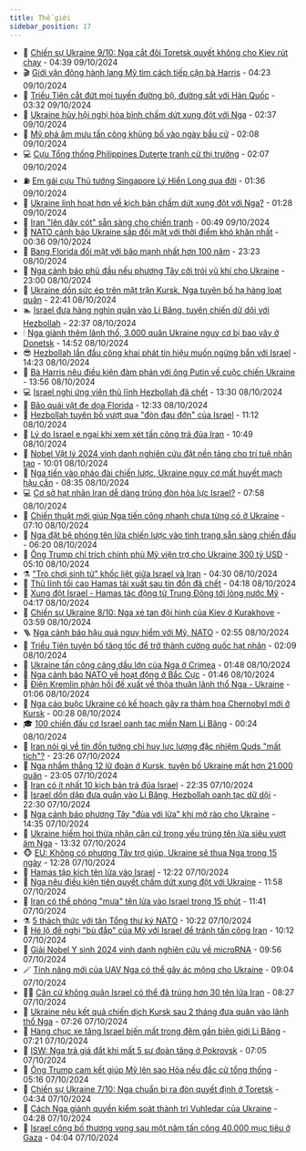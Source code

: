 ```yaml
---
title: Thế giới
sidebar_position: 17
---
```


<!-- dantri-the-gioi:START -->
- 🌋 [Chiến sự Ukraine 9/10: Nga cắt đôi Toretsk quyết không cho Kiev rút chạy](https://dantri.com.vn/the-gioi/chien-su-ukraine-910-nga-cat-doi-toretsk-quyet-khong-cho-kiev-rut-chay-20241009090735857.htm) - 04:39 09/10/2024
- 🎬 [Giới vận động hành lang Mỹ tìm cách tiếp cận bà Harris](https://dantri.com.vn/the-gioi/gioi-van-dong-hanh-lang-my-tim-cach-tiep-can-ba-harris-20240930103336167.htm) - 04:23 09/10/2024
- 🧰 [Triều Tiên cắt đứt mọi tuyến đường bộ, đường sắt với Hàn Quốc](https://dantri.com.vn/the-gioi/trieu-tien-cat-dut-moi-tuyen-duong-bo-duong-sat-voi-han-quoc-20241009102405515.htm) - 03:32 09/10/2024
- 🌋 [Ukraine hủy hội nghị hòa bình chấm dứt xung đột với Nga](https://dantri.com.vn/the-gioi/ukraine-huy-hoi-nghi-hoa-binh-cham-dut-xung-dot-voi-nga-20241009080517485.htm) - 02:37 09/10/2024
- 🗽 [Mỹ phá âm mưu tấn công khủng bố vào ngày bầu cử](https://dantri.com.vn/the-gioi/my-pha-am-muu-tan-cong-khung-bo-vao-ngay-bau-cu-20241009084708799.htm) - 02:08 09/10/2024
- 💻 [Cựu Tổng thống Philippines Duterte tranh cử thị trưởng](https://dantri.com.vn/the-gioi/cuu-tong-thong-philippines-duterte-tranh-cu-thi-truong-20241009090340890.htm) - 02:07 09/10/2024
- ⛽️ [Em gái cựu Thủ tướng Singapore Lý Hiển Long qua đời](https://dantri.com.vn/the-gioi/em-gai-cuu-thu-tuong-singapore-ly-hien-long-qua-doi-20241009083135789.htm) - 01:36 09/10/2024
- 🤩 [Ukraine linh hoạt hơn về kịch bản chấm dứt xung đột với Nga?](https://dantri.com.vn/the-gioi/ukraine-linh-hoat-hon-ve-kich-ban-cham-dut-xung-dot-voi-nga-20241009073237955.htm) - 01:28 09/10/2024
- 🧐 [Iran &quot;lên dây cót&quot; sẵn sàng cho chiến tranh](https://dantri.com.vn/the-gioi/iran-len-day-cot-san-sang-cho-chien-tranh-20241009072052416.htm) - 00:49 09/10/2024
- 🎊 [NATO cảnh báo Ukraine sắp đối mặt với thời điểm khó khăn nhất](https://dantri.com.vn/the-gioi/nato-canh-bao-ukraine-sap-doi-mat-voi-thoi-diem-kho-khan-nhat-20241009072820547.htm) - 00:36 09/10/2024
- 📝 [Bang Florida đối mặt với bão mạnh nhất hơn 100 năm](https://dantri.com.vn/the-gioi/bang-florida-doi-mat-voi-bao-manh-nhat-hon-100-nam-20241009055822511.htm) - 23:23 08/10/2024
- 🤡 [Nga cảnh báo phủ đầu nếu phương Tây cởi trói vũ khí cho Ukraine](https://dantri.com.vn/the-gioi/nga-canh-bao-phu-dau-neu-phuong-tay-coi-troi-vu-khi-cho-ukraine-20241009051818746.htm) - 23:00 08/10/2024
- 🥷 [Ukraine dồn sức ép trên mặt trận Kursk, Nga tuyên bố hạ hàng loạt quân](https://dantri.com.vn/the-gioi/ukraine-don-suc-ep-tren-mat-tran-kursk-nga-tuyen-bo-ha-hang-loat-quan-20241009022446424.htm) - 22:41 08/10/2024
- 🏊 [Israel đưa hàng nghìn quân vào Li Băng, tuyên chiến dữ dội với Hezbollah](https://dantri.com.vn/the-gioi/israel-dua-hang-nghin-quan-vao-li-bang-tuyen-chien-du-doi-voi-hezbollah-20241009012447327.htm) - 22:37 08/10/2024
- 🕯 [Nga giành thêm lãnh thổ, 3.000 quân Ukraine nguy cơ bị bao vây ở Donetsk](https://dantri.com.vn/the-gioi/nga-gianh-them-lanh-tho-3000-quan-ukraine-nguy-co-bi-bao-vay-o-donetsk-20241008213929534.htm) - 14:52 08/10/2024
- 😎 [Hezbollah lần đầu công khai phát tín hiệu muốn ngừng bắn với Israel](https://dantri.com.vn/the-gioi/hezbollah-lan-dau-cong-khai-phat-tin-hieu-muon-ngung-ban-voi-israel-20241008212239008.htm) - 14:23 08/10/2024
- 🌈 [Bà Harris nêu điều kiện đàm phán với ông Putin về cuộc chiến Ukraine](https://dantri.com.vn/the-gioi/ba-harris-neu-dieu-kien-dam-phan-voi-ong-putin-ve-cuoc-chien-ukraine-20241008205233314.htm) - 13:56 08/10/2024
- 💻 [Israel nghi ứng viên thủ lĩnh Hezbollah đã chết](https://dantri.com.vn/the-gioi/israel-nghi-ung-vien-thu-linh-hezbollah-da-chet-20241008202921953.htm) - 13:30 08/10/2024
- 🤖 [Bão quái vật đe dọa Florida](https://dantri.com.vn/the-gioi/bao-quai-vat-de-doa-florida-20241008193010578.htm) - 12:33 08/10/2024
- 🦏 [Hezbollah tuyên bố vượt qua &quot;đòn đau đớn&quot; của Israel](https://dantri.com.vn/the-gioi/hezbollah-tuyen-bo-vuot-qua-don-dau-don-cua-israel-20241008175201935.htm) - 11:12 08/10/2024
- 🌁 [Lý do Israel e ngại khi xem xét tấn công trả đũa Iran](https://dantri.com.vn/the-gioi/ly-do-israel-e-ngai-khi-xem-xet-tan-cong-tra-dua-iran-20241008102104114.htm) - 10:49 08/10/2024
- 🐘 [Nobel Vật lý 2024 vinh danh nghiên cứu đặt nền tảng cho trí tuệ nhân tạo](https://dantri.com.vn/the-gioi/nobel-vat-ly-2024-vinh-danh-nghien-cuu-dat-nen-tang-cho-tri-tue-nhan-tao-20241008170128152.htm) - 10:01 08/10/2024
- 🥷 [Nga tiến vào pháo đài chiến lược, Ukraine nguy cơ mất huyết mạch hậu cần](https://dantri.com.vn/the-gioi/nga-tien-vao-phao-dai-chien-luoc-ukraine-nguy-co-mat-huyet-mach-hau-can-20241008141918660.htm) - 08:35 08/10/2024
- 💻 [Cơ sở hạt nhân Iran dễ dàng trúng đòn hỏa lực Israel?](https://dantri.com.vn/the-gioi/co-so-hat-nhan-iran-de-dang-trung-don-hoa-luc-israel-20241008113737261.htm) - 07:58 08/10/2024
- 🎡 [Chiến thuật mới giúp Nga tiến công nhanh chưa từng có ở Ukraine](https://dantri.com.vn/the-gioi/chien-thuat-moi-giup-nga-tien-cong-nhanh-chua-tung-co-o-ukraine-20241008133947546.htm) - 07:10 08/10/2024
- 🧰 [Nga đặt bệ phóng tên lửa chiến lược vào tình trạng sẵn sàng chiến đấu](https://dantri.com.vn/the-gioi/nga-dat-be-phong-ten-lua-chien-luoc-vao-tinh-trang-san-sang-chien-dau-20241008130920309.htm) - 06:20 08/10/2024
- 🥸 [Ông Trump chỉ trích chính phủ Mỹ viện trợ cho Ukraine 300 tỷ USD](https://dantri.com.vn/the-gioi/ong-trump-chi-trich-chinh-phu-my-vien-tro-cho-ukraine-300-ty-usd-20241008113051445.htm) - 05:10 08/10/2024
- ⚗️ [&quot;Trò chơi sinh tử&quot; khốc liệt giữa Israel và Iran](https://dantri.com.vn/the-gioi/tro-choi-sinh-tu-khoc-liet-giua-israel-va-iran-20240808224816253.htm) - 04:30 08/10/2024
- 🌮 [Thủ lĩnh tối cao Hamas tái xuất sau tin đồn đã chết](https://dantri.com.vn/the-gioi/thu-linh-toi-cao-hamas-tai-xuat-sau-tin-don-da-chet-20241008111213057.htm) - 04:18 08/10/2024
- 🎃 [Xung đột Israel - Hamas tác động từ Trung Đông tới lòng nước Mỹ](https://dantri.com.vn/the-gioi/xung-dot-israel-hamas-tac-dong-tu-trung-dong-toi-long-nuoc-my-20241008111436100.htm) - 04:17 08/10/2024
- 💫 [Chiến sự Ukraine 8/10: Nga xé tan đội hình của Kiev ở Kurakhove](https://dantri.com.vn/the-gioi/chien-su-ukraine-810-nga-xe-tan-doi-hinh-cua-kiev-o-kurakhove-20241008091728588.htm) - 03:59 08/10/2024
- 🪜 [Nga cảnh báo hậu quả nguy hiểm với Mỹ, NATO](https://dantri.com.vn/the-gioi/nga-canh-bao-hau-qua-nguy-hiem-voi-my-nato-20241008085030812.htm) - 02:55 08/10/2024
- 🌋 [Triều Tiên tuyên bố tăng tốc để trở thành cường quốc hạt nhân](https://dantri.com.vn/the-gioi/trieu-tien-tuyen-bo-tang-toc-de-tro-thanh-cuong-quoc-hat-nhan-20241008085256306.htm) - 02:09 08/10/2024
- 🦏 [Ukraine tấn công cảng dầu lớn của Nga ở Crimea](https://dantri.com.vn/the-gioi/ukraine-tan-cong-cang-dau-lon-cua-nga-o-crimea-20241008084511484.htm) - 01:48 08/10/2024
- 👀 [Nga cảnh báo NATO về hoạt động ở Bắc Cực](https://dantri.com.vn/the-gioi/nga-canh-bao-nato-ve-hoat-dong-o-bac-cuc-20241008083806791.htm) - 01:46 08/10/2024
- 🧰 [Điện Kremlin phản hồi đề xuất về thỏa thuận lãnh thổ Nga - Ukraine](https://dantri.com.vn/the-gioi/dien-kremlin-phan-hoi-de-xuat-ve-thoa-thuan-lanh-tho-nga-ukraine-20241008072809848.htm) - 01:06 08/10/2024
- 🚀 [Nga cáo buộc Ukraine có kế hoạch gây ra thảm họa Chernobyl mới ở Kursk](https://dantri.com.vn/the-gioi/nga-cao-buoc-ukraine-co-ke-hoach-gay-ra-tham-hoa-chernobyl-moi-o-kursk-20241008070655792.htm) - 00:28 08/10/2024
- 🎓 [100 chiến đấu cơ Israel oanh tạc miền Nam Li Băng](https://dantri.com.vn/the-gioi/100-chien-dau-co-israel-oanh-tac-mien-nam-li-bang-20241008071951750.htm) - 00:24 08/10/2024
- 🥸 [Iran nói gì về tin đồn tướng chỉ huy lực lượng đặc nhiệm Quds &quot;mất tích&quot;?](https://dantri.com.vn/the-gioi/iran-noi-gi-ve-tin-don-tuong-chi-huy-luc-luong-dac-nhiem-quds-mat-tich-20241007213521626.htm) - 23:26 07/10/2024
- 🦅 [Nga nhắm thẳng 12 lữ đoàn ở Kursk, tuyên bố Ukraine mất hơn 21.000 quân](https://dantri.com.vn/the-gioi/nga-nham-thang-12-lu-doan-o-kursk-tuyen-bo-ukraine-mat-hon-21000-quan-20241008015516403.htm) - 23:05 07/10/2024
- 🤭 [Iran có ít nhất 10 kịch bản trả đũa Israel](https://dantri.com.vn/the-gioi/iran-co-it-nhat-10-kich-ban-tra-dua-israel-20241008053112015.htm) - 22:35 07/10/2024
- 🤖 [Israel dồn dập đưa quân vào Li Băng, Hezbollah oanh tạc dữ dội](https://dantri.com.vn/the-gioi/israel-don-dap-dua-quan-vao-li-bang-hezbollah-oanh-tac-du-doi-20241008011348081.htm) - 22:30 07/10/2024
- 🐲 [Nga cảnh báo phương Tây &quot;đùa với lửa&quot; khi mở rào cho Ukraine](https://dantri.com.vn/the-gioi/nga-canh-bao-phuong-tay-dua-voi-lua-khi-mo-rao-cho-ukraine-20241007211806658.htm) - 14:35 07/10/2024
- 🫣 [Ukraine hiếm hoi thừa nhận căn cứ trọng yếu trúng tên lửa siêu vượt âm Nga](https://dantri.com.vn/the-gioi/ukraine-hiem-hoi-thua-nhan-can-cu-trong-yeu-trung-ten-lua-sieu-vuot-am-nga-20241007194537553.htm) - 13:32 07/10/2024
- 🐵 [EU: Không có phương Tây trợ giúp, Ukraine sẽ thua Nga trong 15 ngày](https://dantri.com.vn/the-gioi/eu-khong-co-phuong-tay-tro-giup-ukraine-se-thua-nga-trong-15-ngay-20241007174014124.htm) - 12:28 07/10/2024
- 🫶 [Hamas tập kích tên lửa vào Israel](https://dantri.com.vn/the-gioi/hamas-tap-kich-ten-lua-vao-israel-20241007191847294.htm) - 12:22 07/10/2024
- 💃 [Nga nêu điều kiện tiên quyết chấm dứt xung đột với Ukraine](https://dantri.com.vn/the-gioi/nga-neu-dieu-kien-tien-quyet-cham-dut-xung-dot-voi-ukraine-20241007184420241.htm) - 11:58 07/10/2024
- 💫 [Iran có thể phóng &quot;mưa&quot; tên lửa vào Israel trong 15 phút](https://dantri.com.vn/the-gioi/iran-co-the-phong-mua-ten-lua-vao-israel-trong-15-phut-20241007181110279.htm) - 11:41 07/10/2024
- ⚗️ [5 thách thức với tân Tổng thư ký NATO](https://dantri.com.vn/the-gioi/5-thach-thuc-voi-tan-tong-thu-ky-nato-20241007162514506.htm) - 10:22 07/10/2024
- 🥷 [Hé lộ đề nghị &quot;bù đắp&quot; của Mỹ với Israel để tránh tấn công Iran](https://dantri.com.vn/the-gioi/he-lo-de-nghi-bu-dap-cua-my-voi-israel-de-tranh-tan-cong-iran-20241007155558064.htm) - 10:12 07/10/2024
- 🥸 [Giải Nobel Y sinh 2024 vinh danh nghiên cứu về microRNA](https://dantri.com.vn/the-gioi/giai-nobel-y-sinh-2024-vinh-danh-nghien-cuu-ve-microrna-20241007161429390.htm) - 09:56 07/10/2024
- 🪄 [Tính năng mới của UAV Nga có thể gây ác mộng cho Ukraine](https://dantri.com.vn/the-gioi/tinh-nang-moi-cua-uav-nga-co-the-gay-ac-mong-cho-ukraine-20241007160324530.htm) - 09:04 07/10/2024
- 🧑‍💻 [Căn cứ không quân Israel có thể đã trúng hơn 30 tên lửa Iran](https://dantri.com.vn/the-gioi/can-cu-khong-quan-israel-co-the-da-trung-hon-30-ten-lua-iran-20241007151404099.htm) - 08:27 07/10/2024
- 🤭 [Ukraine nêu kết quả chiến dịch Kursk sau 2 tháng đưa quân vào lãnh thổ Nga](https://dantri.com.vn/the-gioi/ukraine-neu-ket-qua-chien-dich-kursk-sau-2-thang-dua-quan-vao-lanh-tho-nga-20241007111537252.htm) - 07:26 07/10/2024
- 🗽 [Hàng chục xe tăng Israel biến mất trong đêm gần biên giới Li Băng](https://dantri.com.vn/the-gioi/hang-chuc-xe-tang-israel-bien-mat-trong-dem-gan-bien-gioi-li-bang-20241007141241290.htm) - 07:21 07/10/2024
- 🤖 [ISW: Nga trả giá đắt khi mất 5 sư đoàn tăng ở Pokrovsk](https://dantri.com.vn/the-gioi/isw-nga-tra-gia-dat-khi-mat-5-su-doan-tang-o-pokrovsk-20241007121653749.htm) - 07:05 07/10/2024
- 🌈 [Ông Trump cam kết giúp Mỹ lên sao Hỏa nếu đắc cử tổng thống](https://dantri.com.vn/the-gioi/ong-trump-cam-ket-giup-my-len-sao-hoa-neu-dac-cu-tong-thong-20241007120813502.htm) - 05:16 07/10/2024
- 🤩 [Chiến sự Ukraine 7/10: Nga chuẩn bị ra đòn quyết định ở Toretsk](https://dantri.com.vn/the-gioi/chien-su-ukraine-710-nga-chuan-bi-ra-don-quyet-dinh-o-toretsk-20241007112637348.htm) - 04:34 07/10/2024
- 🤗 [Cách Nga giành quyền kiểm soát thành trì Vuhledar của Ukraine](https://dantri.com.vn/the-gioi/cach-nga-gianh-quyen-kiem-soat-thanh-tri-vuhledar-cua-ukraine-20241007112007168.htm) - 04:28 07/10/2024
- 🙉 [Israel công bố thương vong sau một năm tấn công 40.000 mục tiêu ở Gaza](https://dantri.com.vn/the-gioi/israel-cong-bo-thuong-vong-sau-mot-nam-tan-cong-40000-muc-tieu-o-gaza-20241007104339643.htm) - 04:04 07/10/2024<!-- dantri-the-gioi:END -->
